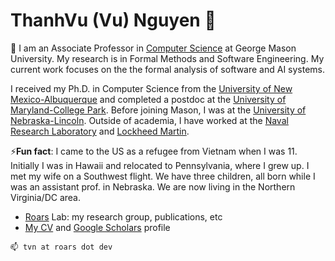 
<!--
**nguyenthanhvuh/nguyenthanhvuh** is a ✨ _special_ ✨ repository because its `README.md` (this file) appears on your GitHub profile.

Here are some ideas to get you started:

- 🔭 I’m currently working on ...
- 🌱 I’m currently learning ...
- 👯 I’m looking to collaborate on ...
- 🤔 I’m looking for help with ...
- 💬 Ask me about ...
- 📫 How to reach me: ...
- 😄 Pronouns: ...
- ⚡ Fun fact: ...
-->


# ThanhVu (Vu) Nguyen 👋



🌱 I am an Associate Professor in [Computer Science](https://www.cs.gmu.edu) at George Mason University. My research is in Formal Methods and Software Engineering. My current work focuses on the the formal analysis of software and AI systems.

 I received my Ph.D. in Computer Science from the [University of New Mexico-Albuquerque](https://cs.unm.edu) and completed a postdoc at the [University of Maryland-College Park](https://cs.umd.edu). Before joining Mason, I was at the [University of Nebraska-Lincoln](https://www.unl.edu). Outside of academia, I have worked at the [Naval Research Laboratory](https://www.nrl.navy.mil) and [Lockheed Martin](https://lockheedmartin.com/en-us/capabilities/research-labs/advanced-technology-labs.html).

⚡**Fun fact**: I came to the US as a refugee from Vietnam when I was 11. Initially I was in Hawaii and relocated to Pennsylvania, where I grew up. I met my wife on a Southwest flight. We have three children, all  born while I was an assistant prof. in Nebraska. We are now living in the Northern Virginia/DC area.

- [Roars](https://roars.dev) Lab: my research group, publications, etc
- [My CV](https://roars.dev/people/nguyenthanhvuh/latex-cv/cv-nguyen.pdf) and [Google Scholars](https://scholar.google.com/citations?user=TLcVQ-MAAAAJ&hl=en) profile


```
📫 tvn at roars dot dev
```
